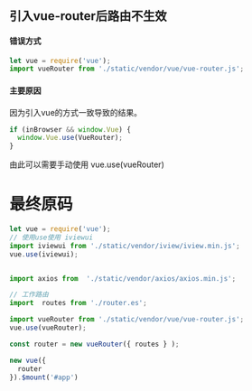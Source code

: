 ## 引入vue-router后路由不生效
#### 错误方式 
``` javascript 
let vue = require('vue');
import vueRouter from './static/vendor/vue/vue-router.js';
```

#### 主要原因

  因为引入vue的方式一致导致的结果。
  
``` javascript 
if (inBrowser && window.Vue) {
  window.Vue.use(VueRouter);
}
```

由此可以需要手动使用 vue.use(vueRouter)



# 最终原码

``` javascript 
let vue = require('vue');
// 使用use使用 iviewui
import iviewui from './static/vendor/iview/iview.min.js';
vue.use(iviewui);


import axios from  './static/vendor/axios/axios.min.js';

// 工作路由
import  routes from './router.es';

import vueRouter from './static/vendor/vue/vue-router.js';
vue.use(vueRouter);

const router = new vueRouter({ routes } );

new vue({
  router
}).$mount('#app')
```


